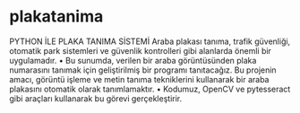 # plakatanima
PYTHON İLE PLAKA TANIMA SİSTEMİ
Araba plakası tanıma, trafik güvenliği, otomatik park sistemleri ve
güvenlik kontrolleri gibi alanlarda önemli bir uygulamadır.
• Bu sunumda, verilen bir araba görüntüsünden plaka numarasını
tanımak için geliştirilmiş bir programı tanıtacağız.
Bu projenin amacı, görüntü işleme ve metin tanıma tekniklerini
kullanarak bir araba plakasını otomatik olarak tanımlamaktır.
• Kodumuz, OpenCV ve pytesseract gibi araçları kullanarak bu görevi
gerçekleştirir.
